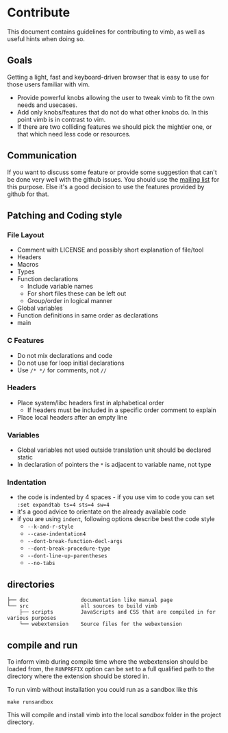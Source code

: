 # Contribute

This document contains guidelines for contributing to vimb, as well as useful
hints when doing so.

## Goals

Getting a light, fast and keyboard-driven browser that is easy to use for
those users familiar with vim.

- Provide powerful knobs allowing the user to tweak vimb to fit the own needs
  and usecases.
- Add only knobs/features that do not do what other knobs do. In this point
  vimb is in contrast to vim.
- If there are two colliding features we should pick the mightier one, or that
  which need less code or resources.

## Communication

If you want to discuss some feature or provide some suggestion that can't be
done very well with the github issues. You should use the [mailing list][mail]
for this purpose. Else it's a good decision to use the features provided by
github for that.

## Patching and Coding style

### File Layout

- Comment with LICENSE and possibly short explanation of file/tool
- Headers
- Macros
- Types
- Function declarations
  - Include variable names
  - For short files these can be left out
  - Group/order in logical manner
- Global variables
- Function definitions in same order as declarations
- main

### C Features

- Do not mix declarations and code
- Do not use for loop initial declarations
- Use `/* */` for comments, not `//`

### Headers

- Place system/libc headers first in alphabetical order
  - If headers must be included in a specific order comment to explain
- Place local headers after an empty line

### Variables

- Global variables not used outside translation unit should be declared static
- In declaration of pointers the `*` is adjacent to variable name, not type

### Indentation

- the code is indented by 4 spaces - if you use vim to code you can set
  `:set expandtab ts=4 sts=4 sw=4`
- it's a good advice to orientate on the already available code
- if you are using `indent`, following options describe best the code style
  - `--k-and-r-style`
  - `--case-indentation4`
  - `--dont-break-function-decl-args`
  - `--dont-break-procedure-type`
  - `--dont-line-up-parentheses`
  - `--no-tabs`

## directories

    ├── doc                 documentation like manual page
    └── src                 all sources to build vimb
        ├── scripts         JavaScripts and CSS that are compiled in for various purposes
        └── webextension    Source files for the webextension

## compile and run

To inform vimb during compile time where the webextension should be loaded
from, the `RUNPREFIX` option can be set to a full qualified path to the
directory where the extension should be stored in.

To run vimb without installation you could run as a sandbox like this

    make runsandbox

This will compile and install vimb into the local _sandbox_ folder in the
project directory.

[mail]:        https://lists.sourceforge.net/lists/listinfo/vimb-users "vimb - mailing list"
